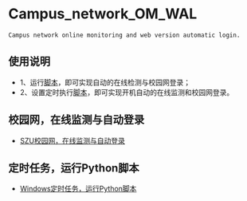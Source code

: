 <!--
 * @Author: Shuangchi He / Yulv
 * @Email: yulvchi@qq.com
 * @Date: 2021-02-08 11:36:34
 * @Motto: Entities should not be multiplied unnecessarily.
 * @LastEditors: Shuangchi He
 * @LastEditTime: 2021-05-29 12:26:43
 * @FilePath: /Campus_network_OM_WAL/README.md
 * @Description: Modify here please
-->
# Campus_network_OM_WAL

    Campus network online monitoring and web version automatic login.


## 使用说明

* 1、运行[脚本](./Online_Login_Web.py)，即可实现自动的在线检测与校园网登录；
* 2、设置定时执行[脚本](./Online_Login_Web.py)，即可实现开机自动的在线监测和校园网登录。

## 校园网，在线监测与自动登录

* [SZU校园网，在线监测与自动登录](./Online_Login_Web.py)

## 定时任务，运行Python脚本

* [Windows定时任务，运行Python脚本](https://blog.csdn.net/qq_37828488/article/details/100049421)

